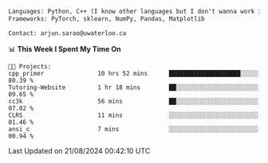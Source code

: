 ```txt
Languages: Python, C++ (I know other languages but I don't wanna work in em)
Frameworks: PyTorch, sklearn, NumPy, Pandas, Matplotlib

Contact: arjun.sarao@uwaterloo.ca
```

<!--START_SECTION:waka-->
📊 **This Week I Spent My Time On** 

```text
🐱‍💻 Projects: 
cpp_primer               10 hrs 52 mins      ████████████████████░░░░░   80.39 % 
Tutoring-Website         1 hr 18 mins        ██░░░░░░░░░░░░░░░░░░░░░░░   09.65 % 
cc3k                     56 mins             ██░░░░░░░░░░░░░░░░░░░░░░░   07.02 % 
CLRS                     11 mins             ░░░░░░░░░░░░░░░░░░░░░░░░░   01.46 % 
ansi_c                   7 mins              ░░░░░░░░░░░░░░░░░░░░░░░░░   00.94 % 
```


 Last Updated on 21/08/2024 00:42:10 UTC
<!--END_SECTION:waka-->

